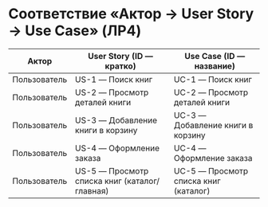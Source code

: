 # Соответствие «Актор → User Story → Use Case» (ЛР4)

| Актор        | User Story (ID — кратко)                             | Use Case (ID — название)              |
|--------------|-------------------------------------------------------|---------------------------------------|
| Пользователь | US-1 — Поиск книг                                    | UC-1 — Поиск книг                     |
| Пользователь | US-2 — Просмотр деталей книги                         | UC-2 — Просмотр деталей книги         |
| Пользователь | US-3 — Добавление книги в корзину                     | UC-3 — Добавление книги в корзину     |
| Пользователь | US-4 — Оформление заказа                              | UC-4 — Оформление заказа              |
| Пользователь | US-5 — Просмотр списка книг (каталог/главная)         | UC-5 — Просмотр списка книг (каталог) |


